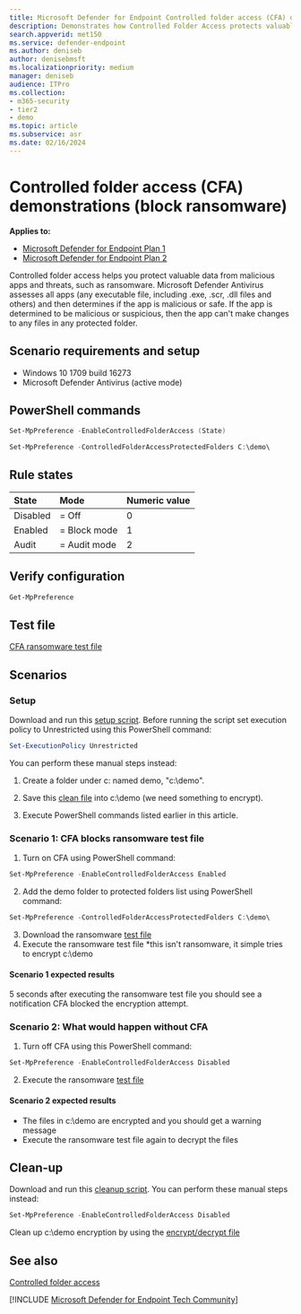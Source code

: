 ```yaml
---
title: Microsoft Defender for Endpoint Controlled folder access (CFA) demonstrations
description: Demonstrates how Controlled Folder Access protects valuable data from malicious apps and threats, such as ransomware.
search.appverid: met150
ms.service: defender-endpoint
ms.author: deniseb
author: denisebmsft
ms.localizationpriority: medium
manager: deniseb
audience: ITPro
ms.collection:
- m365-security
- tier2
- demo
ms.topic: article
ms.subservice: asr
ms.date: 02/16/2024
---
```


# Controlled folder access (CFA) demonstrations (block ransomware)

**Applies to:**

- [Microsoft Defender for Endpoint Plan 1](microsoft-defender-endpoint.md)
- [Microsoft Defender for Endpoint Plan 2](microsoft-defender-endpoint.md)

Controlled folder access helps you protect valuable data from malicious apps and threats, such as ransomware. Microsoft Defender Antivirus assesses all apps (any executable file, including .exe, .scr, .dll files and others) and then determines if the app is malicious or safe. If the app is determined to be malicious or suspicious, then the app can't make changes to any files in any protected folder.

## Scenario requirements and setup

- Windows 10 1709 build 16273
- Microsoft Defender Antivirus (active mode)

## PowerShell commands

```powershell
Set-MpPreference -EnableControlledFolderAccess (State)
```

```powershell
Set-MpPreference -ControlledFolderAccessProtectedFolders C:\demo\
```

## Rule states

|State | Mode| Numeric value |
|:---|:---|:---|
| Disabled | = Off | 0 |
| Enabled | = Block mode | 1 |
| Audit | = Audit mode | 2 |

## Verify configuration

```powershell
Get-MpPreference
```

## Test file

[CFA ransomware test file](https://demo.wd.microsoft.com/Content/ransomware_testfile_unsigned.exe)

## Scenarios

### Setup

Download and run this [setup script](https://demo.wd.microsoft.com/Content/CFA_SetupScript.zip). Before running the script set execution policy to Unrestricted using this PowerShell command: 

```powershell
Set-ExecutionPolicy Unrestricted
```

You can perform these manual steps instead:

1. Create a folder under c: named demo, "c:\demo".

2. Save this [clean file](https://demo.wd.microsoft.com/Content/testfile_safe.txt) into c:\demo (we need something to encrypt).

3. Execute PowerShell commands listed earlier in this article.

### Scenario 1: CFA blocks ransomware test file

1. Turn on CFA using PowerShell command:
  
```powershell
Set-MpPreference -EnableControlledFolderAccess Enabled
```

2. Add the demo folder to protected folders list using PowerShell command:

```powershell
Set-MpPreference -ControlledFolderAccessProtectedFolders C:\demo\
```

3. Download the ransomware [test file](https://demo.wd.microsoft.com/Content/ransomware_testfile_unsigned.exe)
4. Execute the ransomware test file *this isn't ransomware, it simple tries to encrypt c:\demo

#### Scenario 1 expected results

5 seconds after executing the ransomware test file you should see a notification CFA blocked the encryption attempt.

### Scenario 2: What would happen without CFA

1. Turn off CFA using this PowerShell command:

```powershell
Set-MpPreference -EnableControlledFolderAccess Disabled
```

2. Execute the ransomware [test file](https://demo.wd.microsoft.com/Content/ransomware_testfile_unsigned.exe)

#### Scenario 2 expected results

- The files in c:\demo are encrypted and you should get a warning message
- Execute the ransomware test file again to decrypt the files

## Clean-up

Download and run this [cleanup script](https://demo.wd.microsoft.com/Content/ASR_CFA_CleanupScript.zip). You can perform these manual steps instead:

```powershell
Set-MpPreference -EnableControlledFolderAccess Disabled
```

Clean up c:\demo encryption by using the [encrypt/decrypt file](https://demo.wd.microsoft.com/Content/ransomware_cleanup_encrypt_decrypt.exe)

## See also

[Controlled folder access](/windows/threat-protection/windows-defender-exploit-guard/controlled-folders-exploit-guard?ocid=wd-av-demo-cfa-bottom)

[!INCLUDE [Microsoft Defender for Endpoint Tech Community](../includes/defender-mde-techcommunity.md)]
